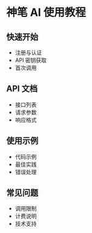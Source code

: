 # 神笔 AI 使用教程

## 快速开始

- 注册与认证
- API 密钥获取
- 首次调用

## API 文档

- 接口列表
- 请求参数
- 响应格式

## 使用示例

- 代码示例
- 最佳实践
- 错误处理

## 常见问题

- 调用限制
- 计费说明
- 技术支持
